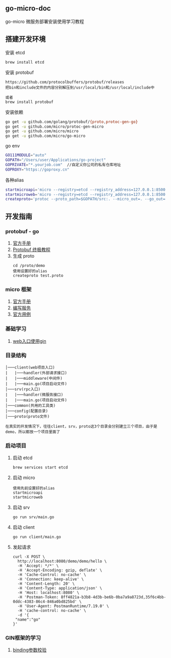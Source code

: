 ## go-micro-doc
go-micro 微服务部署安装使用学习教程


## 搭建开发环境

安装 etcd

```
brew install etcd
```

安装 protobuf

```
https://github.com/protocolbuffers/protobuf/releases
把bin和include文件的内容分别解压到/usr/local/bin和/usr/local/include中

或者
brew install protobuf
```

安装依赖

```sh
go get -u github.com/golang/protobuf/{proto,protoc-gen-go}
go get -u github.com/micro/protoc-gen-micro
go get -u github.com/micro/micro
go get -u github.com/micro/go-micro
```

go env

```sh
GO111MODULE="auto"
GOPATH="/Users/user/Applications/go-project"
GOPRIVATE="*.yourjob.com"  //自定义你公司的私有仓库地址
GOPROXY="https://goproxy.cn"
```

各种alias

```sh
startmicroapi='micro --registry=etcd --registry_address=127.0.0.1:8500 api --handler=http' //以etcd注册，来启动http请求的go-micro网关
startmicroweb='micro --registry=etcd --registry_address=127.0.0.1:8500 web' //micro网关的web可视化界面，默认监听8082端口，访问http://localhost:8082查看服务
createproto='protoc --proto_path=$GOPATH/src:. --micro_out=. --go_out=.'
```

## 开发指南

### protobuf - go

1. [官方手册](https://developers.google.com/protocol-buffers/docs/gotutorial)
2. [Protobuf 终极教程](https://colobu.com/2019/10/03/protobuf-ultimate-tutorial-in-go/)
3. 生成 proto
   ```
   cd /proto/demo
   使用设置好的alias
   createproto test.proto
   ```

### micro 框架
1. [官方手册](https://micro.mu/docs/cn/index.html)
2. [编写服务](https://micro.mu/docs/cn/writing-a-go-service.html)
3. [官方用例](https://github.com/micro/examples)

### 基础学习
1. [ web入口使用gin](https://github.com/micro/examples/blob/master/greeter/api/gin/gin.go)

### 目录结构
```
│───client(web项目入口)
|   |───handler(外部请求接口)
|   |───middleware(中间件)    
|   |───main.go(项目启动文件)
│───srv(rpc入口) 
|   |───handler(微服务接口)   
|   |───main.go(项目启动文件)   
│───common(共用的工具类) 
│───config(配置目录) 
│───proto(proto文件)   

在真实的开发情况下，往往client，srv，proto这3个目录会分别建立三个项目，由于是demo，所以都放一个项目里面了
```

### 启动项目
1. 启动 etcd
   ```
   brew services start etcd
   ```
2. 启动 micro
   ```
   使用先前设置好的alias
   startmicroapi
   startmicroweb
   ```
3. 启动 srv
   ```
   go run srv/main.go
   ```
4. 启动 client
   ```
   go run client/main.go
   ```
5. 发起请求
   ```
   curl -X POST \
     http://localhost:8080/demo/demo/hello \
     -H 'Accept: */*' \
     -H 'Accept-Encoding: gzip, deflate' \
     -H 'Cache-Control: no-cache' \
     -H 'Connection: keep-alive' \
     -H 'Content-Length: 20' \
     -H 'Content-Type: application/json' \
     -H 'Host: localhost:8080' \
     -H 'Postman-Token: 8ff4821a-b3b8-4d3b-be6b-0ba7a9a8723d,35f6c4bb-0ddc-4383-86c4-846a0bd825bd' \
     -H 'User-Agent: PostmanRuntime/7.19.0' \
     -H 'cache-control: no-cache' \
     -d '{
   	"name":"go"
   }'
   ```

### GIN框架的学习
1. [binding参数校验](https://frankhitman.github.io/zh-CN/gin-validator/)